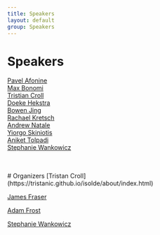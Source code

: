 ```yaml
---
title: Speakers
layout: default
group: Speakers
---
```


# Speakers


[Pavel Afonine](https://phenix-online.org/)
<br>
[Max Bonomi](https://research.pasteur.fr/en/member/massimiliano-bonomi/)
<br>
[Tristian Croll](https://tristanic.github.io/isolde/about/index.html)
<br>
[Doeke Hekstra](https://hekstralab.fas.harvard.edu/)
<br>
[Bowen Jing](https://people.csail.mit.edu/bjing/)
<br>
[Rachael Kretsch](https://scholar.google.com/citations?user=ZEYYMgYAAAAJ&hl=en)
<br>
[Andrew Natale](https://scholar.google.com/citations?user=nCIzSMkAAAAJ&hl=en)
<br>
[Yiorgo Skiniotis](https://med.stanford.edu/skiniotislab.html)
<br>
[Aniket Tolpadi](https://scholar.google.com/citations?user=9f5moa4AAAAJ&hl=en)
<br>
[Stephanie Wankowicz](https://stephaniewankowicz.github.io/)


<br>
<br>
# Organizers
[Tristan Croll](https://tristanic.github.io/isolde/about/index.html)


[James Fraser](https://fraserlab.com/)


[Adam Frost](https://www.altoslabs.com/team/adam-frost)



[Stephanie Wankowicz](https://stephaniewankowicz.github.io/)


